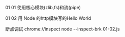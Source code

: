 01 01
    使用核心模块(zlib,fs)和流(pipe)

01 02
    用 Node 的http模块写的Hello World

断点调试
    chrome://inspect
    node --inspect-brk 01-02.js



